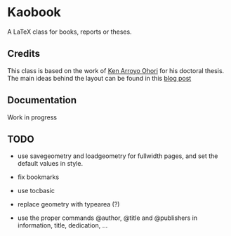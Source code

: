 # Kaobook

A LaTeX class for books, reports or theses.

## Credits

This class is based on the work of [Ken Arroyo 
Ohori](https://3d.bk.tudelft.nl/ken/en/) for his doctoral thesis. The 
main ideas behind the layout can be found in this [blog 
post](https://3d.bk.tudelft.https://3d.bk.tudelft.nl/ken/en/nl/ken/en/2016/04/17/a-1.5-column-layout-in-latex.html)

## Documentation

Work in progress

## TODO

* use savegeometry and loadgeometry for fullwidth pages, and set the 
  default values in style.

* fix bookmarks

* use tocbasic

* replace geometry with typearea (?)

* use the proper commands @author, @title and @publishers in 
  information, title, dedication, ...
